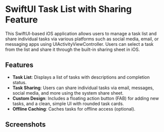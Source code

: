 # SwiftUI Task List with Sharing Feature

This SwiftUI-based iOS application allows users to manage a task list and share individual tasks via various platforms such as social media, email, or messaging apps using UIActivityViewController. Users can select a task from the list and share it through the built-in sharing sheet in iOS.

## Features

- **Task List**: Displays a list of tasks with descriptions and completion status.
- **Task Sharing**: Users can share individual tasks via email, messages, social media, and more using the system share sheet.
- **Custom Design**: Includes a floating action button (FAB) for adding new tasks, and a clean, simple UI with rounded task cards.
- **Offline Caching**: Caches tasks for offline access (optional).

## Screenshots


